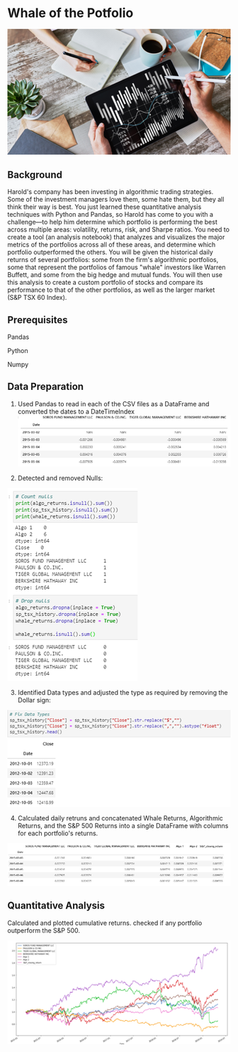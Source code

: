 # Whale of the Potfolio
![Portfolio Analysis](02-Homework_04-Pandas_Instructions_Images_portfolio-analysis.png)


## Background
Harold's company has been investing in algorithmic trading strategies. Some of the investment managers love them, some hate them, but they all think their way is best.
You just learned these quantitative analysis techniques with Python and Pandas, so Harold has come to you with a challenge—to help him determine which portfolio is performing the best across multiple areas: volatility, returns, risk, and Sharpe ratios.
You need to create a tool (an analysis notebook) that analyzes and visualizes the major metrics of the portfolios across all of these areas, and determine which portfolio outperformed the others. You will be given the historical daily returns of several portfolios: some from the firm's algorithmic portfolios, some that represent the portfolios of famous "whale" investors like Warren Buffett, and some from the big hedge and mutual funds. You will then use this analysis to create a custom portfolio of stocks and compare its performance to that of the other portfolios, as well as the larger market (S&P TSX 60 Index).


## Prerequisites
Pandas

Python

Numpy

## Data Preparation
1. Used Pandas to read in each of the CSV files as a DataFrame and converted the dates to a DateTimeIndex
![conversion](Dataframe_and_Table.png)


2. Detected and removed Nulls:

![Dropping_null](Drop_nulls.png)

3. Identified Data types and adjusted the type as required by removing the Dollar sign:

![remove_dollar](Data_fix_remove_$.png)

4. Calculated daily retruns and concatenated Whale Returns, Algorithmic Returns, and the S&P 500 Returns into a single DataFrame with columns for each portfolio's returns.

![data_concat](concat_data.png)

## Quantitative Analysis

Calculated and plotted cumulative returns. checked if any portfolio outperform the S&P 500.

![Cumulative_retrurn](Cumulative_retrurn.png)
